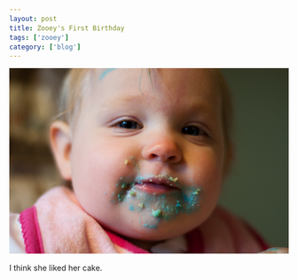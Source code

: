```yaml
---
layout: post
title: Zooey's First Birthday
tags: ['zooey']
category: ['blog']
---
```


![Birthday :: Nikon D90](/media/2010/02/birthday.jpg)

I think she liked her cake.

